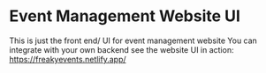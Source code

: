 # Event Management Website UI
This is just the front end/ UI for event management website
You can integrate with your own backend
see the website UI in action: https://freakyevents.netlify.app/
